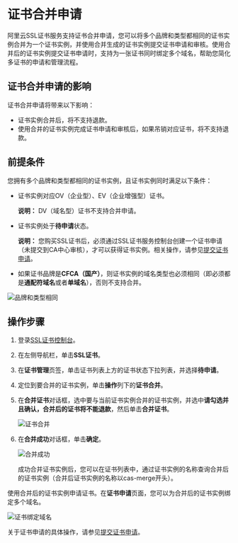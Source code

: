 # 证书合并申请

阿里云SSL证书服务支持证书合并申请，您可以将多个品牌和类型都相同的证书实例合并为一个证书实例，并使用合并生成的证书实例提交证书申请和审核。使用合并后的证书实例提交证书申请时，支持为一张证书同时绑定多个域名，帮助您简化多证书的申请和管理流程。

## 证书合并申请的影响

证书合并申请将带来以下影响：

-   证书实例合并后，将不支持退款。
-   使用合并的证书实例完成证书申请和审核后，如果吊销对应证书，将不支持退款。

## 前提条件

您拥有多个品牌和类型都相同的证书实例，且证书实例同时满足以下条件：

-   证书实例对应OV（企业型）、EV（企业增强型）证书。

    **说明：** DV（域名型）证书不支持合并申请。

-   证书实例处于**待申请**状态。

    **说明：** 您购买SSL证书后，必须通过SSL证书服务控制台创建一个证书申请（未提交到CA中心审核），才可以获得证书实例。相关操作，请参见[提交证书申请](/cn.zh-CN/证书申请/提交证书申请.md)。

-   如果证书品牌是**CFCA（国产）**，则证书实例的域名类型也必须相同（即必须都是**通配符域名**或者**单域名**），否则不支持合并。

![品牌和类型相同](https://static-aliyun-doc.oss-accelerate.aliyuncs.com/assets/img/zh-CN/8725313261/p281785.png)

## 操作步骤

1.  登录[SSL证书控制台](https://yundunnext.console.aliyun.com/?p=cas)。

2.  在左侧导航栏，单击**SSL证书**。

3.  在**证书管理**页签，单击证书列表上方的证书状态下拉列表，并选择**待申请**。

4.  定位到要合并的证书实例，单击**操作**列下的**证书合并**。

5.  在**合并证书**对话框，选中要与当前证书实例合并的证书实例，并选中**请勾选并且确认，合并后的证书将不能退款**，然后单击**合并证书**。

    ![证书合并](https://static-aliyun-doc.oss-accelerate.aliyuncs.com/assets/img/zh-CN/8725313261/p187301.png)

6.  在**合并成功**对话框，单击**确定**。

    ![合并成功](https://static-aliyun-doc.oss-accelerate.aliyuncs.com/assets/img/zh-CN/5382096061/p187302.png)

    成功合并证书实例后，您可以在证书列表中，通过证书实例的名称查询合并后的证书实例（合并后证书实例的名称以cas-merge开头）。


使用合并后的证书实例申请证书。在**证书申请**页面，您可以为合并后的证书实例绑定多个域名。

![证书绑定域名](https://static-aliyun-doc.oss-accelerate.aliyuncs.com/assets/img/zh-CN/5382096061/p187397.png)

关于证书申请的具体操作，请参见[提交证书申请](/cn.zh-CN/证书申请/提交证书申请.md)。

